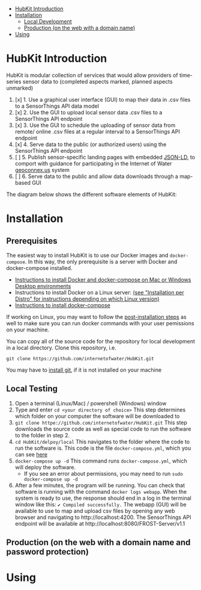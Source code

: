 - [HubKit Introduction](#hubkit-introduction)
- [Installation](#installation)
  * [Local Development](#local-development)
  * [Production (on the web with a domain name)](#production--on-the-web-with-a-domain-name-)
- [Using](#using)


# HubKit Introduction

HubKit is modular collection of services that would allow providers of time-series sensor data to (completed aspects marked, planned aspects unmarked)

1. [x] 1. Use a graphical user interface (GUI) to map their data in .csv files to a SensorThings API data model
1. [x] 2. Use the GUI to upload local sensor data .csv files to a SensorThings API endpoint
1. [x] 3. Use the GUI to schedule the uploading of sensor data from remote/ online .csv files at a regular interval to a SensorThings API endpoint
1. [x] 4. Serve data to the public (or authorized users) using the SensorThings API endpoint
1. [ ] 5. Publish sensor-specific landing pages with embedded [JSON-LD](https://json-ld.org), to comport with guidance for participating in the Internet of Water [geoconnex.us](https://geoconnex.us) system
1. [ ] 6. Serve data to the public and allow data downloads through a map-based GUI


The diagram below shows the different software elements of HubKit:




# Installation

## Prerequisites

The easiest way to install HubKit is to use our Docker images and `docker-compose`. In this way, the only prerequisite is a server with Docker and docker-compose installed. 

* [Instructions to install Docker and docker-compose on Mac or Windows Desktop environments](https://docs.docker.com/get-docker/)
* Instructions to install Docker on a Linux server: [(see "Installation per Distro" for instructions depending on which Linux version)](https://docs.docker.com/engine/install/)
* [Instructions to install docker-compose](https://docs.docker.com/compose/install/)

If working on Linux, you may want to follow the [post-installation steps](https://docs.docker.com/engine/install/linux-postinstall/) as well to make sure you can run docker commands with your user pemissions on your machine.

You can copy all of the source code for the repository for local development in a local directory. Clone this repository, i.e.

`git clone https://github.com/internetofwater/HubKit.git`

You may have to [install git](https://git-scm.com/book/en/v2/Getting-Started-Installing-Git), if it is not installed on your machine

## Local Testing

1. Open a terminal (Linux/Mac) / powershell (Windows) window
2. Type and enter `cd <your directory of choice>` This step determines which folder on your computer the software will be downloaded to
3. `git clone httpe://github.com/internetofwater/HubKit.git` This step downloads the source code as well as special code to run the software to the folder in step 2.
4. `cd HubKit/delpoy/local` This navigates to the folder where the code to run the software is. This code is the file `docker-compose.yml`, which you can see [here](https://github.com/internetofwater/HubKit/blob/main/deploy/local/docker-compose.yml)
5. `docker-compose up -d` This command runs `docker-compose.yml`, which will deploy the software.
    - If you see an error about permissions, you may need to run `sudo docker-compose up -d`
6. After a few minutes, the program will be running. You can check that software is running with the command `docker logs webapp`. When the system is ready to use, the response should end in a log in the terminal window like this: `✔ Compiled successfully.` The webapp (GUI) will be available to use to map and upload csv files by opening any web browser and navigating to http://localhost:4200. The SensorThings API endpoint will be available at http://localhost:8080/FROST-Server/v1.1



## Production (on the web with a domain name and password protection)



# Using



